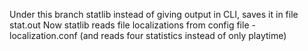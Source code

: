 Under this branch statlib instead of giving output in CLI, saves it in file stat.out
Now statlib reads file localizations from config file - localization.conf (and reads four statistics instead of only playtime) 
